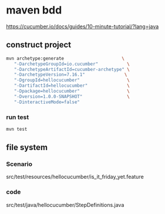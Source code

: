 # maven bdd
https://cucumber.io/docs/guides/10-minute-tutorial/?lang=java

## construct project

```bash
mvn archetype:generate                      \
   "-DarchetypeGroupId=io.cucumber"           \
   "-DarchetypeArtifactId=cucumber-archetype" \
   "-DarchetypeVersion=7.16.1"               \
   "-DgroupId=hellocucumber"                  \
   "-DartifactId=hellocucumber"               \
   "-Dpackage=hellocucumber"                  \
   "-Dversion=1.0.0-SNAPSHOT"                 \
   "-DinteractiveMode=false"
```

### run test
```bash
mvn test
```



## file system

### Scenario
src/test/resources/hellocucumber/is_it_friday_yet.feature

### code
src/test/java/hellocucumber/StepDefinitions.java